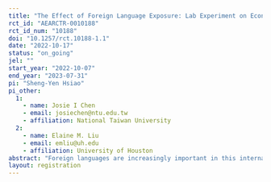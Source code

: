 ```yaml
---
title: "The Effect of Foreign Language Exposure: Lab Experiment on Economic Decisions"
rct_id: "AEARCTR-0010188"
rct_id_num: "10188"
doi: "10.1257/rct.10188-1.1"
date: "2022-10-17"
status: "on_going"
jel: ""
start_year: "2022-10-07"
end_year: "2023-07-31"
pi: "Sheng-Yen Hsiao"
pi_other:
  1:
    - name: Josie I Chen
    - email: josiechen@ntu.edu.tw
    - affiliation: National Taiwan University
  2:
    - name: Elaine M. Liu
    - email: emliu@uh.edu
    - affiliation: University of Houston
abstract: "Foreign languages are increasingly important in this internationalized society, especially for immigrants, non-native students, and workers in multinational corporations. We examine whether being exposed to a non-native language environment would affect economic decision-making. To explore this effect, we give a reading and listening test to subjects in foreign/native language, then we elicit their individual preferences using their native language. This study aims to clarify the causes of irrational decision-making and provide language policy implications concerning immigrants."
layout: registration
---
```


